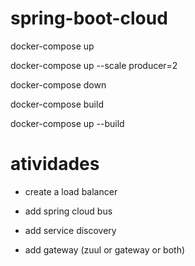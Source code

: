 # spring-boot-cloud

docker-compose up

docker-compose up --scale producer=2

docker-compose down

docker-compose build

docker-compose up --build



# atividades

- create a load balancer

- add spring cloud bus

- add service discovery

- add gateway (zuul or gateway or both)